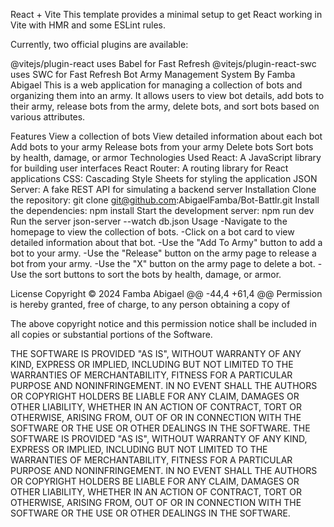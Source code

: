 React + Vite
This template provides a minimal setup to get React working in Vite with HMR and some ESLint rules.

Currently, two official plugins are available:

@vitejs/plugin-react uses Babel for Fast Refresh
@vitejs/plugin-react-swc uses SWC for Fast Refresh
Bot Army Management System
By Famba Abigael
This is a web application for managing a collection of bots and organizing them into an army. It allows users to view bot details, add bots to their army, release bots from the army, delete bots, and sort bots based on various attributes.

Features
View a collection of bots
View detailed information about each bot
Add bots to your army
Release bots from your army
Delete bots
Sort bots by health, damage, or armor
Technologies Used
React: A JavaScript library for building user interfaces
React Router: A routing library for React applications
CSS: Cascading Style Sheets for styling the application
JSON Server: A fake REST API for simulating a backend server
Installation
Clone the repository:
git clone git@github.com:AbigaelFamba/Bot-Battlr.git
Install the dependencies:
npm install
Start the development server:
npm run dev
Run the server
json-server --watch db.json
Usage
-Navigate to the homepage to view the collection of bots. -Click on a bot card to view detailed information about that bot. -Use the "Add To Army" button to add a bot to your army. -Use the "Release" button on the army page to release a bot from your army. -Use the "X" button on the army page to delete a bot. -Use the sort buttons to sort the bots by health, damage, or armor.

License
Copyright © 2024 Famba Abigael @@ -44,4 +61,4 @@ Permission is hereby granted, free of charge, to any person obtaining a copy of

The above copyright notice and this permission notice shall be included in all copies or substantial portions of the Software.

THE SOFTWARE IS PROVIDED "AS IS", WITHOUT WARRANTY OF ANY KIND, EXPRESS OR IMPLIED, INCLUDING BUT NOT LIMITED TO THE WARRANTIES OF MERCHANTABILITY, FITNESS FOR A PARTICULAR PURPOSE AND NONINFRINGEMENT. IN NO EVENT SHALL THE AUTHORS OR COPYRIGHT HOLDERS BE LIABLE FOR ANY CLAIM, DAMAGES OR OTHER LIABILITY, WHETHER IN AN ACTION OF CONTRACT, TORT OR OTHERWISE, ARISING FROM, OUT OF OR IN CONNECTION WITH THE SOFTWARE OR THE USE OR OTHER DEALINGS IN THE SOFTWARE. THE SOFTWARE IS PROVIDED "AS IS", WITHOUT WARRANTY OF ANY KIND, EXPRESS OR IMPLIED, INCLUDING BUT NOT LIMITED TO THE WARRANTIES OF MERCHANTABILITY, FITNESS FOR A PARTICULAR PURPOSE AND NONINFRINGEMENT. IN NO EVENT SHALL THE AUTHORS OR COPYRIGHT HOLDERS BE LIABLE FOR ANY CLAIM, DAMAGES OR OTHER LIABILITY, WHETHER IN AN ACTION OF CONTRACT, TORT OR OTHERWISE, ARISING FROM, OUT OF OR IN CONNECTION WITH THE SOFTWARE OR THE USE OR OTHER DEALINGS IN THE SOFTWARE.